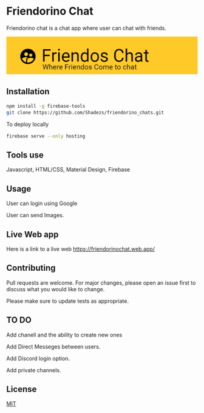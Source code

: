 # Friendorino Chat
Friendorino chat is a chat app where user can chat with friends.



![img](https://github.com/Shadezs/friendorino_chats/blob/master/BANNER.PNG)
## Installation

```bash
npm install -g firebase-tools
git clone https://github.com/Shadezs/friendorino_chats.git
```
To deploy locally

```bash
firebase serve --only hosting
```
## Tools use
Javascript, HTML/CSS, Material Design, Firebase

## Usage
User can login using Google

User can send Images.

## Live Web app
Here is a link to a live web 
https://friendorinochat.web.app/

## Contributing
Pull requests are welcome. For major changes, please open an issue first to discuss what you would like to change.

Please make sure to update tests as appropriate.

## TO DO
Add chanell and the ability to create new ones

Add Direct Messeges between users.

Add Discord login option.

Add private channels.
## License
[MIT](https://choosealicense.com/licenses/mit/)
